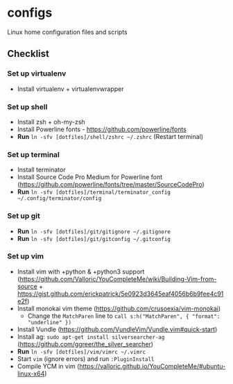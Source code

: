 configs
=======

Linux home configuration files and scripts

## Checklist

### Set up virtualenv
- Install virtualenv + virtualenvwrapper

### Set up shell
- Install zsh + oh-my-zsh
- Install Powerline fonts - https://github.com/powerline/fonts
- **Run** `ln -sfv [dotfiles]/shell/zshrc ~/.zshrc` (Restart terminal)

### Set up terminal
- Install terminator
- Install Source Code Pro Medium for Powerline font (https://github.com/powerline/fonts/tree/master/SourceCodePro)
- **Run** `ln -sfv [dotfiles]/terminal/terminator_config ~/.config/terminator/config`

### Set up git
- **Run** `ln -sfv [dotfiles]/git/gitignore ~/.gitignore`
- **Run** `ln -sfv [dotfiles]/git/gitconfig ~/.gitconfig`

### Set up vim
- Install vim with +python & +python3 support (https://github.com/Valloric/YouCompleteMe/wiki/Building-Vim-from-source + https://gist.github.com/erickpatrick/5e0923d3645eaf4056b6b9fee4c91e2f)
- Install monokai vim theme (https://github.com/crusoexia/vim-monokai)
    - Change the `MatchParen` line to `call s:h("MatchParen", { "format": "underline" })`
- Install Vundle (https://github.com/VundleVim/Vundle.vim#quick-start)
- Install ag: `sudo apt-get install silversearcher-ag` (https://github.com/ggreer/the_silver_searcher)
- **Run** `ln -sfv [dotfiles]/vim/vimrc ~/.vimrc`
- Start `vim` (ignore errors) and run `:PluginInstall`
- Compile YCM in vim (https://valloric.github.io/YouCompleteMe/#ubuntu-linux-x64)
